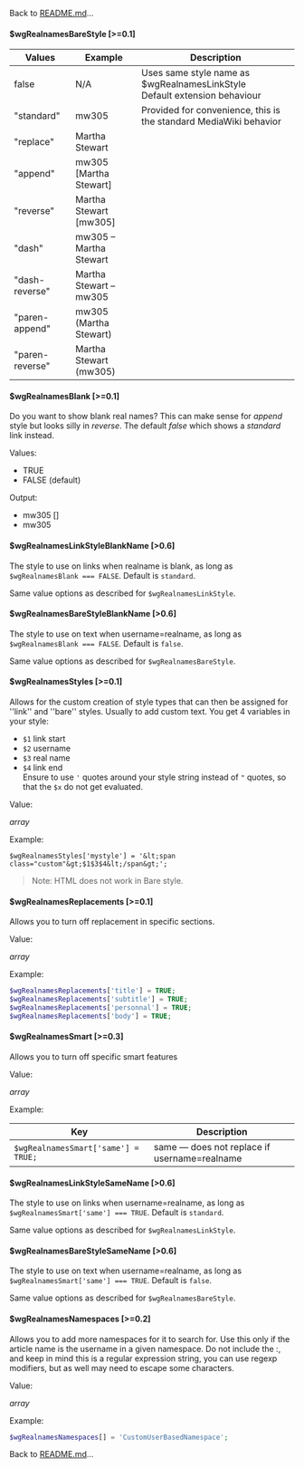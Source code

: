 Back to [README.md](README.md)...

#### $wgRealnamesBareStyle [>=0.1]
Values | Example | Description
------ | ------- | -----------
false | N/A | Uses same style name as $wgRealnamesLinkStyle<br>Default extension behaviour
"standard" | mw305 | Provided for convenience, this is the standard MediaWiki behavior
"replace" | Martha Stewart
"append" | mw305 \[Martha Stewart\]
"reverse" | Martha Stewart \[mw305\]
"dash" | mw305 &ndash; Martha Stewart
"dash-reverse" | Martha Stewart &ndash; mw305
"paren-append" | mw305 (Martha Stewart)
"paren-reverse" | Martha Stewart (mw305)

#### $wgRealnamesBlank [>=0.1]
Do you want to show blank real names? This can make sense for _append_ style but looks silly in _reverse_. The default _false_ which shows a _standard_ link instead.

Values:
* TRUE
* FALSE (default)

Output:
* mw305 []
* mw305

#### $wgRealnamesLinkStyleBlankName [>0.6]
The style to use on links when realname is blank, as long as `$wgRealnamesBlank === FALSE`. Default is `standard`.

Same value options as described for `$wgRealnamesLinkStyle`.

#### $wgRealnamesBareStyleBlankName [>0.6]
The style to use on text when username=realname, as long as `$wgRealnamesBlank === FALSE`. Default is `false`. 

Same value options as described for `$wgRealnamesBareStyle`.

#### $wgRealnamesStyles [>=0.1]
Allows for the custom creation of style types that can then be assigned for ''link'' and ''bare'' styles. Usually to add custom text. You get 4 variables in your style:<br>
* `$1` link start<br>
* `$2`  username<br>
* `$3`  real name<br>
* `$4`  link end<br>
Ensure to use `'` quotes around your style string instead of `"` quotes, so that the `$x` do not get evaluated.

Value:

_array_

Example:

`$wgRealnamesStyles['mystyle'] = '&lt;span class="custom"&gt;$1$3$4&lt;/span&gt;';`

> Note: HTML does not work in Bare style.

#### $wgRealnamesReplacements [>=0.1]
Allows you to turn off replacement in specific sections.

Value:

_array_

Example:

```php
$wgRealnamesReplacements['title'] = TRUE;
$wgRealnamesReplacements['subtitle'] = TRUE;
$wgRealnamesReplacements['personnal'] = TRUE;
$wgRealnamesReplacements['body'] = TRUE;
```

#### $wgRealnamesSmart [>=0.3]
Allows you to turn off specific smart features

Value:

_array_

Example:

Key | Description
--- | ---
`$wgRealnamesSmart['same'] = TRUE;` | same &mdash; does not replace if username=realname

#### $wgRealnamesLinkStyleSameName [>0.6]
The style to use on links when username=realname, as long as `$wgRealnamesSmart['same'] === TRUE`. Default is `standard`. 

Same value options as described for `$wgRealnamesLinkStyle`.

#### $wgRealnamesBareStyleSameName [>0.6]
The style to use on text when username=realname, as long as `$wgRealnamesSmart['same'] === TRUE`. Default is `false`. 

Same value options as described for `$wgRealnamesBareStyle`.

#### $wgRealnamesNamespaces [>=0.2]
Allows you to add more namespaces for it to search for. Use this only if the article name is the username in a given namespace. Do not include the :, and keep in mind this is a regular expression string, you can use regexp modifiers, but as well may need to escape some characters.

Value:

_array_

Example:

```php
$wgRealnamesNamespaces[] = 'CustomUserBasedNamespace';
```
Back to [README.md](README.md)...